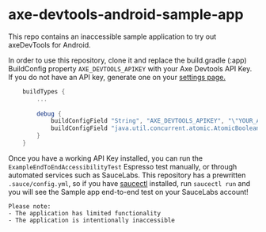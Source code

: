 # axe-devtools-android-sample-app

This repo contains an inaccessible sample application to try out axeDevTools for Android.

In order to use this repository, clone it and replace the build.gradle (:app) BuildConfig property `AXE_DEVTOOLS_APIKEY` with your Axe Devtools API Key. If you do not have an API key, generate one on your [settings page.](https://axe.deque.com/settings)

```groovy
    buildTypes {
        ...
    
        debug {
            buildConfigField "String", "AXE_DEVTOOLS_APIKEY", "\"YOUR_API_KEY\""
            buildConfigField "java.util.concurrent.atomic.AtomicBoolean", "IS_TESTING", "new java.util.concurrent.atomic.AtomicBoolean(false)"
        }
    }
```

Once you have a working API Key installed, you can run the `ExampleEndToEndAccessibilityTest` Espresso test manually, or through automated services such as SauceLabs. This repository has a prewritten `.sauce/config.yml`, so if you have [saucectl](https://github.com/saucelabs/saucectl) installed, run `saucectl run` and you will see the Sample app end-to-end test on your SauceLabs account! 

```
Please note:
- The application has limited functionality
- The application is intentionally inaccessible
```